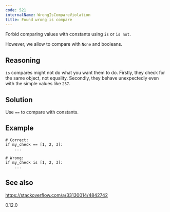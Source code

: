 ```yaml
---
code: 521
internalName: WrongIsCompareViolation
title: Found wrong is compare
---
```


Forbid comparing values with constants using `is` or `is not`.

However, we allow to compare with `None` and booleans.

## Reasoning
`is` compares might not do what you want them to do. Firstly, they
check for the same object, not equality. Secondly, they behave
unexpectedly even with the simple values like `257`.

## Solution
Use `==` to compare with constants.

## Example

    # Correct:
    if my_check == [1, 2, 3]:
        ...
    
    # Wrong:
    if my_check is [1, 2, 3]:
        ...

## See also
<https://stackoverflow.com/a/33130014/4842742>

<div class="versionadded">

0.12.0

</div>